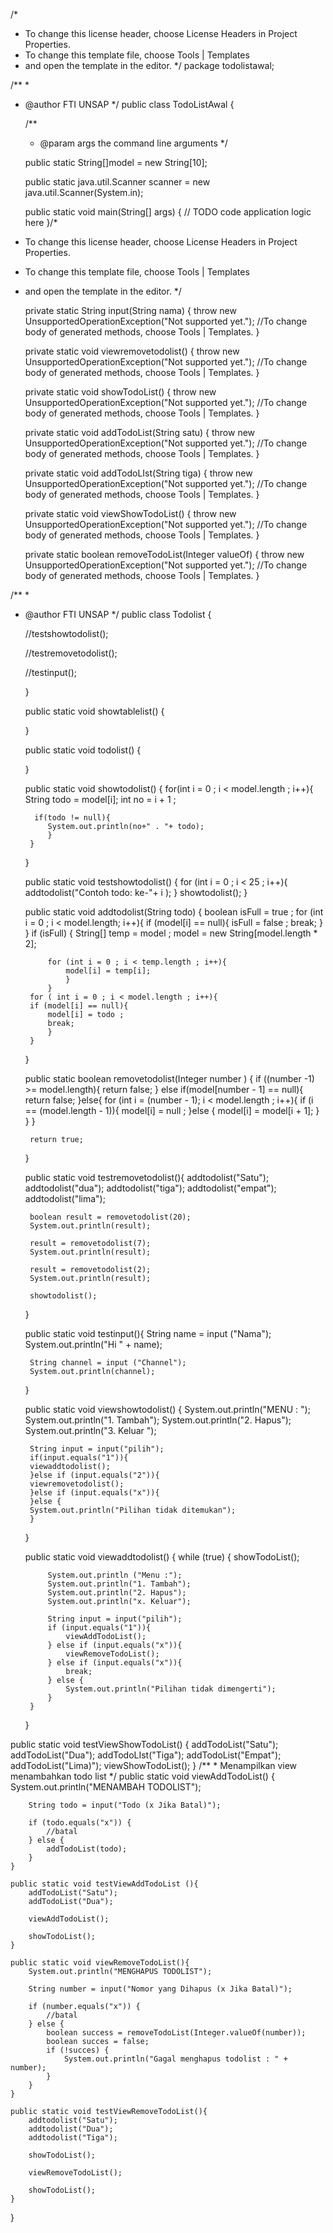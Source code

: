 /*
 * To change this license header, choose License Headers in Project Properties.
 * To change this template file, choose Tools | Templates
 * and open the template in the editor.
 */
package todolistawal;

/**
 *
 * @author FTI UNSAP
 */
public class TodoListAwal {

    /**
     * @param args the command line arguments
     */
    
    public static String[]model = new String[10];
    
    public static java.util.Scanner scanner = new java.util.Scanner(System.in);
    
    public static void main(String[] args) {
        // TODO code application logic here
    }/*
 * To change this license header, choose License Headers in Project Properties.
 * To change this template file, choose Tools | Templates
 * and open the template in the editor.
 */

    private static String input(String nama) {
        throw new UnsupportedOperationException("Not supported yet."); //To change body of generated methods, choose Tools | Templates.
    }

    private static void viewremovetodolist() {
        throw new UnsupportedOperationException("Not supported yet."); //To change body of generated methods, choose Tools | Templates.
    }

    private static void showTodoList() {
        throw new UnsupportedOperationException("Not supported yet."); //To change body of generated methods, choose Tools | Templates.
    }

    private static void addTodoList(String satu) {
        throw new UnsupportedOperationException("Not supported yet."); //To change body of generated methods, choose Tools | Templates.
    }

    private static void addTodoLIst(String tiga) {
        throw new UnsupportedOperationException("Not supported yet."); //To change body of generated methods, choose Tools | Templates.
    }

    private static void viewShowTodoList() {
        throw new UnsupportedOperationException("Not supported yet."); //To change body of generated methods, choose Tools | Templates.
    }

    private static boolean removeTodoList(Integer valueOf) {
        throw new UnsupportedOperationException("Not supported yet."); //To change body of generated methods, choose Tools | Templates.
    }

/**
 *
 * @author FTI UNSAP
 */
public class Todolist {


    //testshowtodolist();
    
    //testremovetodolist();
    
    //testinput();
    
   
    }
    
    public static void showtablelist() {
    
    }
    
    public static void todolist() {
    
    }
    
   
    
    public static void showtodolist() {
    for(int i = 0 ; i < model.length ; i++){
         String todo = model[i];
         int no = i + 1 ;
         
         if(todo != null){
            System.out.println(no+" . "+ todo);
            }
        }
    }
    
    public static void testshowtodolist() {
     for (int i = 0 ; i < 25 ; i++){
         addtodolist("Contoh todo: ke-"+ i );
        }
        showtodolist();
    }
    
    public static void addtodolist(String todo) {
        boolean isFull = true ;
        for (int i = 0 ; i < model.length; i++){
        if (model[i] == null){
            isFull = false ;
            break;
            }
        }
        if (isFull) {
            String[] temp = model ;
            model = new String[model.length * 2];
            
            for (int i = 0 ; i < temp.length ; i++){
                model[i] = temp[i];
                }
            } 
        for ( int i = 0 ; i < model.length ; i++){
        if (model[i] == null){
            model[i] = todo ;
            break;
            }
        }
    }
    
    public static boolean removetodolist(Integer number ) {
        if ((number -1) >= model.length){
            return false;
        } else if(model[number - 1] == null){
            return false;
            }else{
                for (int i = (number - 1); i < model.length ; i++){
                    if (i == (model.length - 1)){
                    model[i] = null ;
                    }else {
                    model[i] = model[i + 1];
                    }
                }
                }
            
        return true;
    }
    
    public static void testremovetodolist(){
        addtodolist("Satu");
        addtodolist("dua");
        addtodolist("tiga");
        addtodolist("empat");
        addtodolist("lima");
        
        boolean result = removetodolist(20);
        System.out.println(result);
        
        result = removetodolist(7);
        System.out.println(result);
        
        result = removetodolist(2);
        System.out.println(result);
        
        showtodolist();
    }
    
     public static void testinput(){
        String name = input ("Nama");
        System.out.println("Hi " + name);
        
        String channel = input ("Channel");
        System.out.println(channel);
    }
     
    public static void viewshowtodolist() {
        System.out.println("MENU : ");
        System.out.println("1. Tambah");
        System.out.println("2. Hapus");
        System.out.println("3. Keluar ");
        
        String input = input("pilih");
        if(input.equals("1")){
        viewaddtodolist();
        }else if (input.equals("2")){
        viewremovetodolist();
        }else if (input.equals("x")){
        }else {
        System.out.println("Pilihan tidak ditemukan");
        }
        
    }
    
    
    public static void viewaddtodolist() {
        while (true) {
            showTodoList();
            
            System.out.println ("Menu :");
            System.out.println("1. Tambah");
            System.out.println("2. Hapus");
            System.out.println("x. Keluar");
            
            String input = input("pilih");
            if (input.equals("1")){
                viewAddTodoList();
            } else if (input.equals("x")){
                viewRemoveTodoList();
            } else if (input.equals("x")){
                break;
            } else {
                System.out.println("Pilihan tidak dimengerti");
            }
        }
    }
    
public static void testViewShowTodoList() {
        addTodoList("Satu");
        addTodoList("Dua");
        addTodoLIst("Tiga");
        addTodoList("Empat");
        addTodoList("Lima)");
        viewShowTodoList();
    }
    /**
     * Menampilkan view menambahkan todo list
     */
    public static void viewAddTodoList() {
        System.out.println("MENAMBAH TODOLIST");
        
        String todo = input("Todo (x Jika Batal)");
        
        if (todo.equals("x")) {
            //batal
        } else {
            addTodoList(todo);
        }
    }
    
    public static void testViewAddTodoList (){
        addTodoList("Satu");
        addTodoList("Dua");
        
        viewAddTodoList();
        
        showTodoList();
    }
    
    public static void viewRemoveTodoList(){
        System.out.println("MENGHAPUS TODOLIST");
        
        String number = input("Nomor yang Dihapus (x Jika Batal)");
        
        if (number.equals("x")) {
            //batal
        } else {
            boolean success = removeTodoList(Integer.valueOf(number));
            boolean succes = false;
            if (!succes) {
                System.out.println("Gagal menghapus todolist : " + number);
            }
        }
    }
    
    public static void testViewRemoveTodoList(){
        addtodolist("Satu");
        addtodolist("Dua");
        addtodolist("Tiga");
        
        showTodoList();
        
        viewRemoveTodoList();
        
        showTodoList();
    }
}
